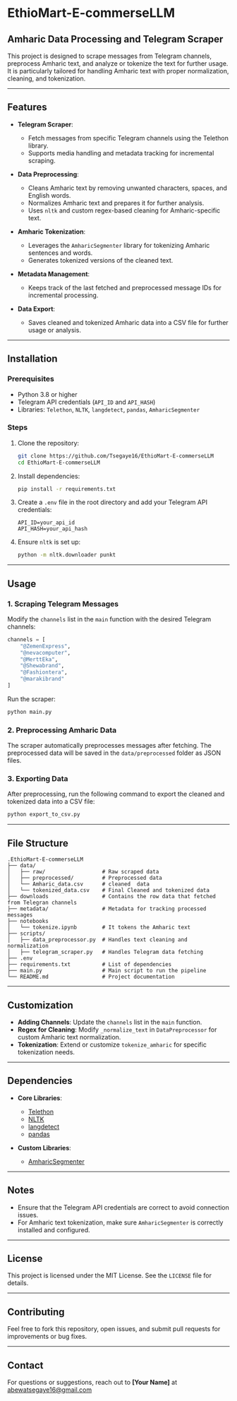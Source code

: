 # EthioMart-E-commerseLLM

## Amharic Data Processing and Telegram Scraper

This project is designed to scrape messages from Telegram channels, preprocess Amharic text, and analyze or tokenize the text for further usage. It is particularly tailored for handling Amharic text with proper normalization, cleaning, and tokenization.

---

## Features

- **Telegram Scraper**:

  - Fetch messages from specific Telegram channels using the Telethon library.
  - Supports media handling and metadata tracking for incremental scraping.

- **Data Preprocessing**:

  - Cleans Amharic text by removing unwanted characters, spaces, and English words.
  - Normalizes Amharic text and prepares it for further analysis.
  - Uses `nltk` and custom regex-based cleaning for Amharic-specific text.

- **Amharic Tokenization**:

  - Leverages the `AmharicSegmenter` library for tokenizing Amharic sentences and words.
  - Generates tokenized versions of the cleaned text.

- **Metadata Management**:

  - Keeps track of the last fetched and preprocessed message IDs for incremental processing.

- **Data Export**:
  - Saves cleaned and tokenized Amharic data into a CSV file for further usage or analysis.

---

## Installation

### Prerequisites

- Python 3.8 or higher
- Telegram API credentials (`API_ID` and `API_HASH`)
- Libraries: `Telethon`, `NLTK`, `langdetect`, `pandas`, `AmharicSegmenter`

### Steps

1. Clone the repository:

   ```bash
   git clone https://github.com/Tsegaye16/EthioMart-E-commerseLLM
   cd EthioMart-E-commerseLLM
   ```

2. Install dependencies:

   ```bash
   pip install -r requirements.txt
   ```

3. Create a `.env` file in the root directory and add your Telegram API credentials:

   ```env
   API_ID=your_api_id
   API_HASH=your_api_hash
   ```

4. Ensure `nltk` is set up:
   ```bash
   python -m nltk.downloader punkt
   ```

---

## Usage

### 1. Scraping Telegram Messages

Modify the `channels` list in the `main` function with the desired Telegram channels:

```python
channels = [
    "@ZemenExpress",
    "@nevacomputer",
    "@MerttEka",
    "@Shewabrand",
    "@Fashiontera",
    "@marakibrand"
]
```

Run the scraper:

```bash
python main.py
```

### 2. Preprocessing Amharic Data

The scraper automatically preprocesses messages after fetching. The preprocessed data will be saved in the `data/preprocessed` folder as JSON files.

### 3. Exporting Data

After preprocessing, run the following command to export the cleaned and tokenized data into a CSV file:

```bash
python export_to_csv.py
```

---

## File Structure

```
.EthioMart-E-commerseLLM
├── data/
│   ├── raw/                  # Raw scraped data
│   ├── preprocessed/         # Preprocessed data
│   └── Amharic_data.csv      # cleaned  data
│   └── tokenized_data.csv    # Final Cleaned and tokenized data
├── downloads                 # Contains the row data that fetched from Telegran channels
├── metadata/                 # Metadata for tracking processed messages
├── notebooks
│   └── tokenize.ipynb        # It tokens the Amharic text
├── scripts/
│   ├── data_preprocessor.py  # Handles text cleaning and normalization
│   ├── telegram_scraper.py   # Handles Telegram data fetching
├── .env
├── requirements.txt          # List of dependencies
├── main.py                   # Main script to run the pipeline
└── README.md                 # Project documentation
```

---

## Customization

- **Adding Channels**: Update the `channels` list in the `main` function.
- **Regex for Cleaning**: Modify `_normalize_text` in `DataPreprocessor` for custom Amharic text normalization.
- **Tokenization**: Extend or customize `tokenize_amharic` for specific tokenization needs.

---

## Dependencies

- **Core Libraries**:

  - [Telethon](https://docs.telethon.dev/)
  - [NLTK](https://www.nltk.org/)
  - [langdetect](https://pypi.org/project/langdetect/)
  - [pandas](https://pandas.pydata.org/)

- **Custom Libraries**:
  - [AmharicSegmenter](https://github.com/)

---

## Notes

- Ensure that the Telegram API credentials are correct to avoid connection issues.
- For Amharic text tokenization, make sure `AmharicSegmenter` is correctly installed and configured.

---

## License

This project is licensed under the MIT License. See the `LICENSE` file for details.

---

## Contributing

Feel free to fork this repository, open issues, and submit pull requests for improvements or bug fixes.

---

## Contact

For questions or suggestions, reach out to **[Your Name]** at abewatsegaye16@gmail.com
